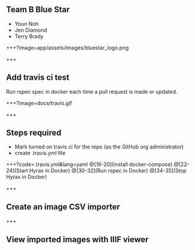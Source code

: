 
## Team B Blue Star
- Youn Noh
- Jen Diamond
- Terry Brady

+++?image=app/assets/images/bluestar_logo.png

+++

## Add travis ci test

Run rspec spec in docker each time a pull request is made or updated.

+++?image=docs/travis.gif

+++
## Steps required
- Mark turned on travis ci for the repo (as the GitHub org administrator)
- create .travis.yml file

+++?code=.travis.yml&lang=yaml
@[16-20](install docker-compose)
@[22-24](Start Hyrax in Docker)
@[30-32](Run rspec in Docker)
@[34-35](Stop Hyrax in Docker)

+++

## Create an image CSV importer

+++

## View imported images with IIIF viewer
